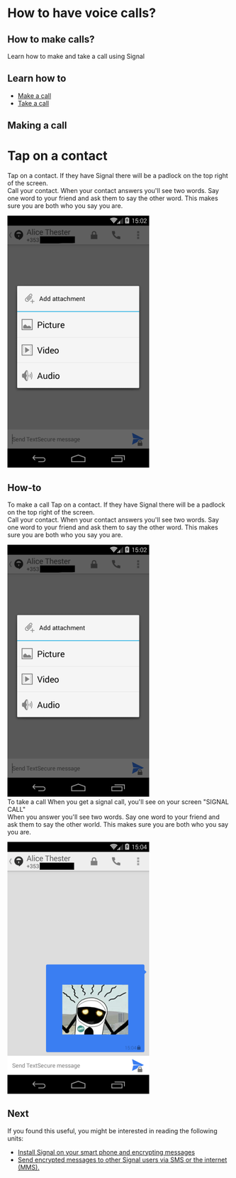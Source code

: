 # How to have voice calls?
## How to make calls?

Learn how to make and take a call using Signal



## Learn how to

- [Make a call](en/topics/tool-2-signal/2-voice/3-1-howto-android-content.md)
- [Take a call](en/topics/tool-2-signal/2-voice/3-2-howto-android-content.md)



## Making a call

# Tap on a contact
Tap on a contact. If they have Signal there will be a padlock on the top right of the screen.
<br>
Call your contact.
When your contact answers you'll see two words.
Say one word to your friend and ask them to say the other word.
This makes sure you are both who you say you are.

![10s.png](10s.png)



## How-to

To make a call
Tap on a contact. If they have Signal there will be a padlock on the top right of the screen.
<br>
Call your contact. 
When your contact answers you'll see two words.
Say one word to your friend and ask them to say the other word. 
This makes sure you are both who you say you are.

![10s.png](10s.png)
<br>
To take a call
When you get a signal call, you'll see on your screen "SIGNAL CALL"
<br>
When you answer you'll see two words. 
Say one word to your friend and ask them to say the other world. 
This makes sure you are both who you say you are.

![11s.png](11s.png)



## Next

If you found this useful, you might be interested in reading the following units:
 - [Install Signal on your smart phone and encrypting messages](en/topics/tool-2-signal/0-getting-started/4-howto-install.md)
 - [Send encrypted messages to other Signal users via SMS or the internet (MMS).](en/topics/tool-2-signal/1-messaging/1-intro.md)



